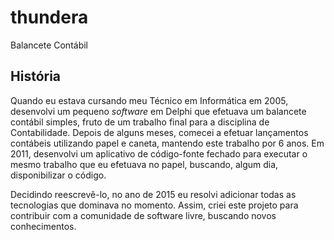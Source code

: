 # thundera

Balancete Contábil

## História

Quando eu estava cursando meu Técnico em Informática em 2005, desenvolvi um
pequeno _software_ em Delphi que efetuava um balancete contábil simples, fruto
de um trabalho final para a disciplina de Contabilidade. Depois de alguns meses,
comecei a efetuar lançamentos contábeis utilizando papel e caneta, mantendo este
trabalho por 6 anos. Em 2011, desenvolvi um aplicativo de código-fonte fechado
para executar o mesmo trabalho que eu efetuava no papel, buscando, algum dia,
disponibilizar o código.

Decidindo reescrevê-lo, no ano de 2015 eu resolvi adicionar todas as tecnologias
que dominava no momento. Assim, criei este projeto para contribuir com a
comunidade de software livre, buscando novos conhecimentos.
